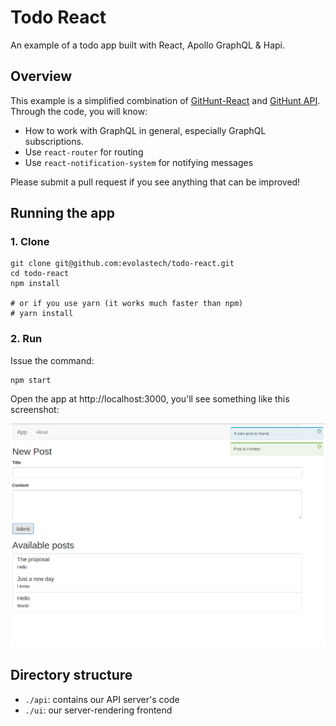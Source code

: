 # Todo React

An example of a todo app built with React, Apollo GraphQL & Hapi.


## Overview
This example is a simplified combination of [GitHunt-React](https://github.com/apollostack/GitHunt-React/) and  [GitHunt API](https://github.com/apollostack/GitHunt-API). Through the code, you will know:
- How to work with GraphQL in general, especially GraphQL subscriptions.
- Use `react-router` for routing
- Use `react-notification-system` for notifying messages

Please submit a pull request if you see anything that can be improved!

## Running the app

### 1. Clone

```
git clone git@github.com:evolastech/todo-react.git
cd todo-react
npm install

# or if you use yarn (it works much faster than npm)
# yarn install
```

### 2. Run
Issue the command:

```
npm start
```

Open the app at http://localhost:3000, you'll see something like this screenshot:

![](res/screenshot.png)

## Directory structure
- `./api`: contains our API server's code
- `./ui`: our server-rendering frontend
